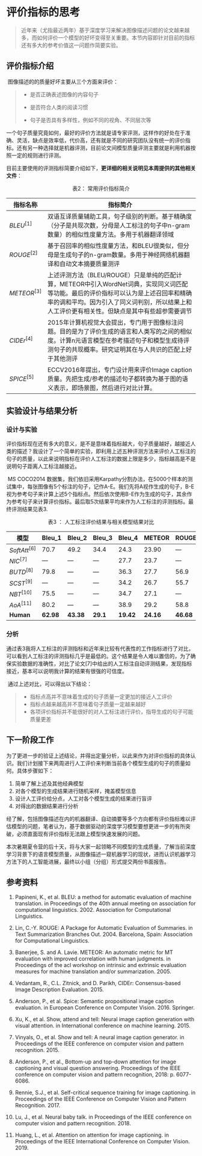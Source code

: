 # 评价指标的思考

> 近年来（尤指最近两年）基于深度学习来解决图像描述问题的论文越来越多，而如何评价一个模型的好坏变得至关重要。本节内容即针对目前的指标还有多大的参考价值这一问题作简要实验。

## 评价指标介绍

​		图像描述的的质量好坏主要从三个方面来评价：

> * 是否正确表述图像的内容句子
>
> * 是否符合人类的阅读习惯
>
> * 句子是否具有多样性，例如不同的视角、不同层次等

​		一个句子质量究竟如何，最好的评价方法就是请专家评测，这样作的好处在于准确、灵活，缺点是效率低，代价高，还有就是不同的研究团队没有统一的评价指标。还有另一种选择就是机器评测，目前论文间模型质量评测主要就是利用机器按照一定的规则进行评测。

​		目前主要使用的评测指标简要介绍如下，**更详细的相关说明见本周提供的其他相关文件**：

<center>表2： 常用评价指标简介</center>

| 指标名称       | 指标简介                                                     |
| -------------- | ------------------------------------------------------------ |
| $BLEU^{[1]}$   | 双语互译质量辅助工具，句子级别的判断。基于精确度（分子是共现次数，分母是人工标注的句子中n-gram数量）的相似性度量方法。多用于机器翻译领域 |
| $ROUGE^{[2]}$  | 基于召回率的相似性度量方法，和BLEU很类似，但分母是生成句子的n-gram数量。多用于神经网络机器翻译和自动文本摘要质量测评 |
| $METEOR^{[3]}$ | 上述评测方法（BLEU/ROUGE）只是单纯的匹配计算，METEOR中引入WordNet词典，实现同义词匹配等功能。最后的评价指标可以认为是上述召回率和精确率的调和平均。因为引入了同义词判别，所以结果上和人工评价更有相关性。但缺点是其中有些超参需要调节 |
| $CIDEr^{[4]}$  | 2015年计算机视觉大会提出，专门用于图像标注问题。目的是为了评价生成的语言和人类写的之间的相似度。计算n元语言模型在参考描述句子和模型生成待评测句子的共现概率。研究证明其在与人共识的匹配上好于其他测评 |
| $SPICE^{[5]}$  | ECCV2016年提出，专门设计用来评价Image caption质量。先把生成/参考的描述句子都转换为基于图的语义表示，即场景图，然后进行对比计算。 |

## 实验设计与结果分析

### 设计与实验

​		评价指标现在还有多大的意义，是不是意味着指标越大，句子质量越好，越接近人类的描述？我设计了一个简单的实验，即利用上述五种评测方法来评价人工标注的句子的质量，以此来说明指标在评价人工标注的数据上限是多少，指标越高是不是说明句子距离人工标注越接近。

​		MS COCO2014 数据集，我们依旧采用Karpathy分割办法，在5000个样本的测试集中，每张图像有5个标注的句子，记作A-E。我们先将A视作生成的句子，B-E视为参考句子来计算上述5个指标点。然后依次使用B-E作为生成的句子，其余作为参考句子来计算评价指标。最后取5次结果平均来作为人工标注的评测指标。最终评测结果见表3.

<center>表3 ： 人工标注评价结果与相关模型结果对比</center>

| 模型            | Bleu_1    | Bleu_2    | Bleu_3   | Bleu_4    | METEOR    | ROUGE_L   | CIDEr     | SPICE     |
| --------------- | --------- | --------- | -------- | --------- | --------- | --------- | --------- | --------- |
| $SoftAtt^{[6]}$ | 70.7      | 49.2      | 34.4     | 24.3      | 23.90     | —         | —         | —         |
| $NIC^{[7]}$     | —         | —         | —        | 27.7      | 23.7      | —         | 85.5      | —         |
| $BUTD^{[8]}$    | 79.8      | —         | —        | 36.3      | 27.7      | 56.9      | 120.1     | 21.4      |
| $SCST^{[9]}$    | —         | —         | —        | 34.2      | 26.7      | 55.7      | 114.0     | —         |
| $NBT^{[10]}$    | 75.5      | —         | —        | 34.7      | 27.1      | —         | 107.2     | 20.1      |
| $AoA^{[11]}$    | 80.2      | —         | —        | 38.9      | 29.2      | 58.8      | 129.8     | 22.4      |
| **Human**       | **62.98** | **43.38** | **29.1** | **19.42** | **24.16** | **46.68** | **87.74** | **21.12** |

### 分析

​		通过表3我将人工标注的评测指标和近年来比较有代表性的工作指标进行了对比，可以看到人工标注的评测指标几乎是最低的。这个结果是令人难以置信的，为了确保实验数据的准确性，对比了论文[7]中给出的人工标注自动评测结果，发现指标接近，基本可以说明我计算的结果有很强的可信度。

​		通过上述对比，可以得出以下结论：

> * 指标点高并不意味着生成的句子质量一定更加的接近人工评价
> * 指标点越来越高并不意味着句子质量一定越来越好
> * 各项评价指标并不能很好的对人工标注进行评价，指导生成的句子可能质量更差



## 下一阶段工作

​		为了更进一步的验证上述结论，并得出定量分析，以此来作为对评价指标的具体认识。我们计划接下来两周进行人工评价来判断当前各个模型生成的句子的质量如何。具体步骤如下：

1. 简单了解上述及其他经典模型
2. 对各个模型的生成结果进行随机采样，掩盖模型信息
3. 设计人工评价给分点，人工对各个模型生成的结果进行盲评
4. 对得出的数据结果进行分析

​		经了解，包括图像描述在内的机器翻译、自动摘要等多个方向都有评价指标难以评估模型的问题，笔者认为，基于数据驱动的深度学习模型要想更进一步的有所突破，必须直面现有评价指标无法跟上模型快速发展的问题。

​		本次暑期夏令营的后十天，将与大家一起领略不同模型的生成质量，了解当前深度学习背景下的语言模型质量，从图像描述一窥机器学习的现状，进而认识机器学习方法下的人工智能进展，最终以小组（分组）形式提交两份书面报告。





## 参考资料

1. Papineni, K., et al. BLEU: a method for automatic evaluation of machine translation. in Proceedings of the 40th annual meeting on association for computational linguistics. 2002. Association for Computational Linguistics.

2. Lin, C.-Y. ROUGE: A Package for Automatic Evaluation of Summaries. in Text Summarization Branches Out. 2004. Barcelona, Spain: Association for Computational Linguistics.

3. Banerjee, S. and A. Lavie. METEOR: An automatic metric for MT evaluation with improved correlation with human judgments. in Proceedings of the acl workshop on intrinsic and extrinsic evaluation measures for machine translation and/or summarization. 2005.

4. Vedantam, R., C.L. Zitnick, and D. Parikh, CIDEr: Consensus-based Image Description Evaluation. 2015.

5. Anderson, P., et al. Spice: Semantic propositional image caption evaluation. in European Conference on Computer Vision. 2016. Springer.

6. Xu, K., et al. Show, attend and tell: Neural image caption generation with visual attention. in International conference on machine learning. 2015.

7. Vinyals, O., et al. Show and tell: A neural image caption generator. in Proceedings of the IEEE conference on computer vision and pattern recognition. 2015.

8. Anderson, P., et al., Bottom-up and top-down attention for image captioning and visual question answering. Proceedings of the IEEE conference on computer vision and pattern recognition, 2018: p. 6077-6086.

9. Rennie, S.J., et al. Self-critical sequence training for image captioning. in Proceedings of the IEEE Conference on Computer Vision and Pattern Recognition. 2017.

10. Lu, J., et al. Neural baby talk. in Proceedings of the IEEE conference on computer vision and pattern recognition. 2018.

11. Huang, L., et al. Attention on attention for image captioning. in Proceedings of the IEEE International Conference on Computer Vision. 2019.

    